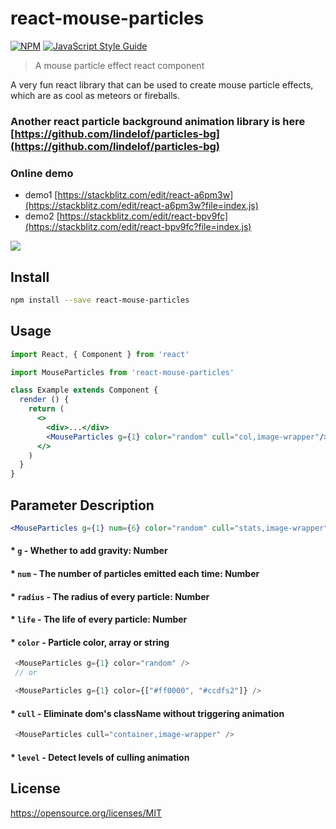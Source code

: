 # react-mouse-particles

[![NPM](https://img.shields.io/npm/v/react-mouse-particles.svg)](https://www.npmjs.com/package/react-mouse-particles) [![JavaScript Style Guide](https://img.shields.io/badge/code_style-standard-brightgreen.svg)](https://standardjs.com)

> A mouse particle effect react component

A very fun react library that can be used to create mouse particle effects, which are as cool as meteors or fireballs.

### Another react particle background animation library is here [https://github.com/lindelof/particles-bg](https://github.com/lindelof/particles-bg)

### Online demo
* demo1 [https://stackblitz.com/edit/react-a6pm3w](https://stackblitz.com/edit/react-a6pm3w?file=index.js)
* demo2 [https://stackblitz.com/edit/react-bpv9fc](https://stackblitz.com/edit/react-bpv9fc?file=index.js)

![](https://github.com/lindelof/react-mouse-particles/blob/master/image/01.gif?raw=true)


## Install

```bash
npm install --save react-mouse-particles
```

## Usage

```jsx
import React, { Component } from 'react'

import MouseParticles from 'react-mouse-particles'

class Example extends Component {
  render () {
    return (
      <>
        <div>...</div>
        <MouseParticles g={1} color="random" cull="col,image-wrapper"/>
      </>
    )
  }
}
```

## Parameter Description
```jsx
<MouseParticles g={1} num={6} color="random" cull="stats,image-wrapper" level={6} />
```
#### * `g` - Whether to add gravity: Number

#### * `num` - The number of particles emitted each time: Number

#### * `radius` - The radius of every particle: Number

#### * `life` - The life of every particle: Number

#### * `color` - Particle color, array or string
```javascript
 <MouseParticles g={1} color="random" />
 // or

 <MouseParticles g={1} color={["#ff0000", "#ccdfs2"]} />
```

#### * `cull` - Eliminate dom's className without triggering animation
```javascript
 <MouseParticles cull="container,image-wrapper" />
```

#### * `level` - Detect levels of culling animation

## License

https://opensource.org/licenses/MIT
